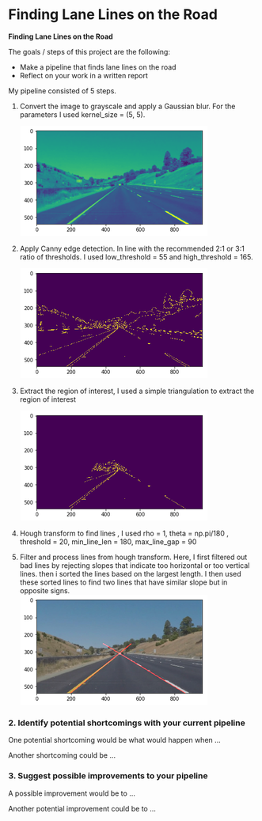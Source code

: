 # **Finding Lane Lines on the Road** 

**Finding Lane Lines on the Road**

The goals / steps of this project are the following:
* Make a pipeline that finds lane lines on the road
* Reflect on your work in a written report


[//]: # (Image References)

[image1]: ./images/grayscale.jpg "Grayscale"
[image2]: ./images/edges.jpg "EdgeDetection"
[image3]: ./images/roi.jpg "Region of Interest"
[image4]: ./images/lanelines.jpg "Lanes lines"


My pipeline consisted of 5 steps. 

1. Convert the image to grayscale and apply a Gaussian blur. For the parameters I used kernel_size = (5, 5).

	![alt text][image1]
	
2. Apply Canny edge detection. In line with the recommended 2:1 or 3:1 ratio of thresholds. I used low_threshold = 55 and high_threshold = 165.

	![alt text][image2]
	
3. Extract the region of interest, I used a simple triangulation to extract the region of interest

	![alt text][image3]	
	
4. Hough transform to find lines , I used 
    rho = 1, theta = np.pi/180 , threshold = 20, min_line_len = 180, max_line_gap = 90
	
5. Filter and process lines from hough transform.
	Here, I first filtered out bad lines by rejecting slopes that indicate too horizontal or too vertical lines.
	then i sorted the lines based on the largest length. I then used these sorted lines to find two lines that have similar slope but in opposite signs.
	![alt text][image4]
	

### 2. Identify potential shortcomings with your current pipeline


One potential shortcoming would be what would happen when ... 

Another shortcoming could be ...


### 3. Suggest possible improvements to your pipeline

A possible improvement would be to ...

Another potential improvement could be to ...
